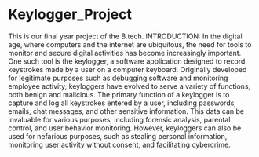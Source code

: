 # Keylogger_Project
This is our final year project of the B.tech.
INTRODUCTION:
In the digital age, where computers and the internet are ubiquitous, the need for tools to monitor and secure digital activities has become increasingly important. One such tool is the keylogger, a software application designed to record keystrokes made by a user on a computer keyboard. Originally developed for legitimate purposes such as debugging software and monitoring employee activity, keyloggers have evolved to serve a variety of functions, both benign and malicious.
The primary function of a keylogger is to capture and log all keystrokes entered by a user, including passwords, emails, chat messages, and other sensitive information. This data can be invaluable for various purposes, including forensic analysis, parental control, and user behavior monitoring. However, keyloggers can also be used for nefarious purposes, such as stealing personal information, monitoring user activity without consent, and facilitating cybercrime.
